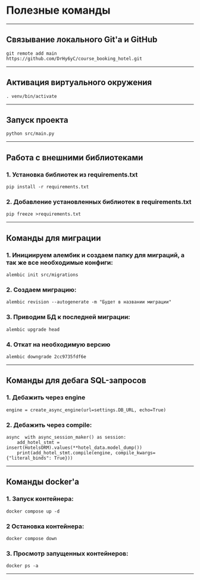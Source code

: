 # Полезные команды
***
## Связывание локального Git'а и GitHub
```git remote add main https://github.com/DrHy6yC/course_booking_hotel.git ```
***
## Активация виртуального окружения
```. venv/bin/activate ```
***
##  Запуск проекта
```python src/main.py```
***
## Работа с внешними библиотеками
### 1. Установка библиотек из requirements.txt
```pip install -r requirements.txt ```
### 2. Добавление установленных библиотек в requirements.txt
```pip freeze >requirements.txt```
***
##  Команды для миграции
### 1. Инициируем алембик и создаем папку для миграций, а так же все необходимые конфиги:
```alembic init src/migrations```
### 2. Создаем миграцию:
```alembic revision --autogenerate -m "Будет в названии миграции"```
### 3. Приводим БД к последней миграции:
```alembic upgrade head```
### 4. Откат на необходимую версию
```alembic downgrade 2cc9735fdf6e ```
***
##  Команды для дебага SQL-запросов
### 1. Дебажить через engine
``````
engine = create_async_engine(url=settings.DB_URL, echo=True)
``````
### 2. Дебажить через compile:
``````
async  with async_session_maker() as session:
    add_hotel_stmt = insert(HotelsORM).values(**hotel_data.model_dump())
    print(add_hotel_stmt.compile(engine, compile_kwargs={"literal_binds": True}))
``````
        
***
##  Команды docker'a
### 1. Запуск контейнера:
```docker compose up -d```
### 2 Остановка контейнера:
```docker compose down```
### 3. Просмотр запущенных контейнеров:
```docker ps -a```
***


